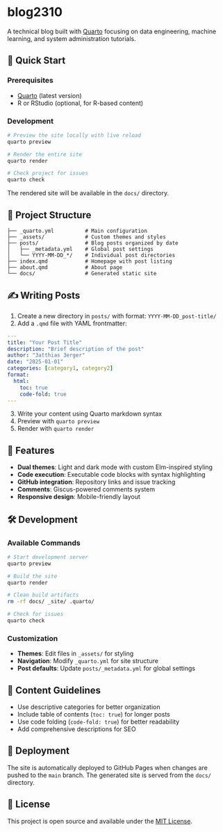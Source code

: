 # blog2310

A technical blog built with [Quarto](https://quarto.org/) focusing on data engineering, machine learning, and system administration tutorials.

## 🚀 Quick Start

### Prerequisites

- [Quarto](https://quarto.org/docs/get-started/) (latest version)
- R or RStudio (optional, for R-based content)

### Development

```bash
# Preview the site locally with live reload
quarto preview

# Render the entire site
quarto render

# Check project for issues
quarto check
```

The rendered site will be available in the `docs/` directory.

## 📁 Project Structure

```
├── _quarto.yml          # Main configuration
├── _assets/             # Custom themes and styles
├── posts/               # Blog posts organized by date
│   ├── _metadata.yml    # Global post settings
│   └── YYYY-MM-DD_*/    # Individual post directories
├── index.qmd            # Homepage with post listing
├── about.qmd            # About page
└── docs/                # Generated static site
```

## ✍️ Writing Posts

1. Create a new directory in `posts/` with format: `YYYY-MM-DD_post-title/`
2. Add a `.qmd` file with YAML frontmatter:

```yaml
---
title: "Your Post Title"
description: "Brief description of the post"
author: "3atthias 3erger"
date: "2025-01-01"
categories: [category1, category2]
format:
  html:
    toc: true
    code-fold: true
---
```

3. Write your content using Quarto markdown syntax
4. Preview with `quarto preview`
5. Render with `quarto render`

## 🎨 Features

- **Dual themes**: Light and dark mode with custom Elm-inspired styling
- **Code execution**: Executable code blocks with syntax highlighting
- **GitHub integration**: Repository links and issue tracking
- **Comments**: Giscus-powered comments system
- **Responsive design**: Mobile-friendly layout

## 🛠️ Development

### Available Commands

```bash
# Start development server
quarto preview

# Build the site
quarto render

# Clean build artifacts
rm -rf docs/ _site/ .quarto/

# Check for issues
quarto check
```

### Customization

- **Themes**: Edit files in `_assets/` for styling
- **Navigation**: Modify `_quarto.yml` for site structure
- **Post defaults**: Update `posts/_metadata.yml` for global settings

## 📝 Content Guidelines

- Use descriptive categories for better organization
- Include table of contents (`toc: true`) for longer posts
- Use code folding (`code-fold: true`) for better readability
- Add comprehensive descriptions for SEO

## 🚀 Deployment

The site is automatically deployed to GitHub Pages when changes are pushed to the `main` branch. The generated site is served from the `docs/` directory.

## 📄 License

This project is open source and available under the [MIT License](LICENSE).
